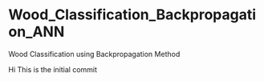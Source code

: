 # Wood_Classification_Backpropagation_ANN
Wood Classification using Backpropagation Method

Hi This is the initial commit
